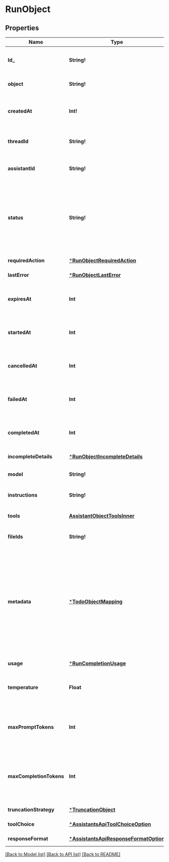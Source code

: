 # RunObject

## Properties
Name | Type | Description | Notes
------------ | ------------- | ------------- | -------------
**Id_** | **String!** | The identifier, which can be referenced in API endpoints. | [default to null]
**object** | **String!** | The object type, which is always &#x60;thread.run&#x60;. | [default to null]
**createdAt** | **Int!** | The Unix timestamp (in seconds) for when the run was created. | [default to null]
**threadId** | **String!** | The ID of the [thread](/docs/api-reference/threads) that was executed on as a part of this run. | [default to null]
**assistantId** | **String!** | The ID of the [assistant](/docs/api-reference/assistants) used for execution of this run. | [default to null]
**status** | **String!** | The status of the run, which can be either &#x60;queued&#x60;, &#x60;in_progress&#x60;, &#x60;requires_action&#x60;, &#x60;cancelling&#x60;, &#x60;cancelled&#x60;, &#x60;failed&#x60;, &#x60;completed&#x60;, or &#x60;expired&#x60;. | [default to null]
**requiredAction** | [***RunObjectRequiredAction**](RunObject_required_action.md) |  | [default to null]
**lastError** | [***RunObjectLastError**](RunObject_last_error.md) |  | [default to null]
**expiresAt** | **Int** | The Unix timestamp (in seconds) for when the run will expire. | [default to null]
**startedAt** | **Int** | The Unix timestamp (in seconds) for when the run was started. | [default to null]
**cancelledAt** | **Int** | The Unix timestamp (in seconds) for when the run was cancelled. | [default to null]
**failedAt** | **Int** | The Unix timestamp (in seconds) for when the run failed. | [default to null]
**completedAt** | **Int** | The Unix timestamp (in seconds) for when the run was completed. | [default to null]
**incompleteDetails** | [***RunObjectIncompleteDetails**](RunObject_incomplete_details.md) |  | [default to null]
**model** | **String!** | The model that the [assistant](/docs/api-reference/assistants) used for this run. | [default to null]
**instructions** | **String!** | The instructions that the [assistant](/docs/api-reference/assistants) used for this run. | [default to null]
**tools** | [**AssistantObjectToolsInner**](AssistantObject_tools_inner.md) | The list of tools that the [assistant](/docs/api-reference/assistants) used for this run. | [default to []]
**fileIds** | **String!** | The list of [File](/docs/api-reference/files) IDs the [assistant](/docs/api-reference/assistants) used for this run. | [default to []]
**metadata** | [***TodoObjectMapping**](.md) | Set of 16 key-value pairs that can be attached to an object. This can be useful for storing additional information about the object in a structured format. Keys can be a maximum of 64 characters long and values can be a maxium of 512 characters long.  | [default to null]
**usage** | [***RunCompletionUsage**](RunCompletionUsage.md) |  | [default to null]
**temperature** | **Float** | The sampling temperature used for this run. If not set, defaults to 1. | [optional] [default to null]
**maxPromptTokens** | **Int** | The maximum number of prompt tokens specified to have been used over the course of the run.  | [default to null]
**maxCompletionTokens** | **Int** | The maximum number of completion tokens specified to have been used over the course of the run.  | [default to null]
**truncationStrategy** | [***TruncationObject**](TruncationObject.md) |  | [default to null]
**toolChoice** | [***AssistantsApiToolChoiceOption**](AssistantsApiToolChoiceOption.md) |  | [default to null]
**responseFormat** | [***AssistantsApiResponseFormatOption**](AssistantsApiResponseFormatOption.md) |  | [default to null]

[[Back to Model list]](../README.md#documentation-for-models) [[Back to API list]](../README.md#documentation-for-api-endpoints) [[Back to README]](../README.md)


